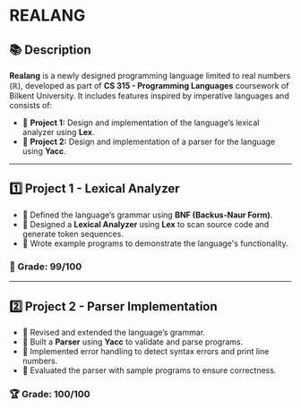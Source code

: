 # REALANG

## 📚 Description
**Realang** is a newly designed programming language limited to real numbers (ℝ), developed as part of **CS 315 - Programming Languages** coursework of Bilkent University. It includes features inspired by imperative languages and consists of:
- 🔢 **Project 1:** Design and implementation of the language’s lexical analyzer using **Lex**.
- 🔢 **Project 2:** Design and implementation of a parser for the language using **Yacc**.

---

## 1️⃣ Project 1 - Lexical Analyzer
- 📌 Defined the language’s grammar using **BNF (Backus-Naur Form)**.
- 📌 Designed a **Lexical Analyzer** using **Lex** to scan source code and generate token sequences.
- 📌 Wrote example programs to demonstrate the language's functionality.

### 🎉 Grade: **99/100**  

---

## 2️⃣ Project 2 - Parser Implementation
- 📌 Revised and extended the language’s grammar.
- 📌 Built a **Parser** using **Yacc** to validate and parse programs.
- 📌 Implemented error handling to detect syntax errors and print line numbers.
- 📌 Evaluated the parser with sample programs to ensure correctness.

### 🏆 Grade: **100/100**
